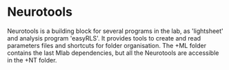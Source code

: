 # Neurotools

Neurotools is a building block for several programs in the lab, as 'lightsheet' and analysis program 'easyRLS'. It provides tools to create and read parameters files and shortcuts for folder organisation. The +ML folder contains the last Mlab dependencies, but all the Neurotools are accessible in the +NT folder.
